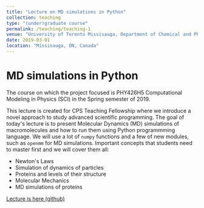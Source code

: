 ```yaml
---
title: "Lecture on MD simulations in Python"
collection: teaching
type: "(under)graduate course"
permalink: /teaching/teaching-1
venue: "University of Toronto Missisauga, Department of Chemical and Physical Sciences"
date: 2019-03-01
location: "Missisauga, ON, Canada"
---
```


# MD simulations in Python
The course on which the project focused is PHY426H5 Computational Modeling in Physics (SCI) in the Spring semester of 2019.

This lecture is created for CPS Teaching Fellowship where we introduce a novel approach to study advanced scientific programming. The goal of today's lecture is to present Molecular Dynamics (MD) simulations of macromolecules and how to run them using Python programmming language. We will use a lot of `numpy` functions and a few of new modules, such as `openmm` for MD simulations. Important concepts that students need to master first and we will cover them all:

- Newton's Laws 
- Simulation of dynamics of particles
- Proteins and levels of their structure
- Molecular Mechanics
- MD simulations of proteins 

[Lecture is here (github)](https://github.com/klyshko/md_python/blob/master/Lecture.ipynb) 
